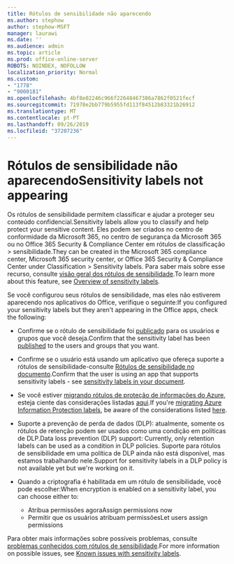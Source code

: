```yaml
---
title: Rótulos de sensibilidade não aparecendo
ms.author: stephow
author: stephow-MSFT
manager: laurawi
ms.date: ''
ms.audience: admin
ms.topic: article
ms.prod: office-online-server
ROBOTS: NOINDEX, NOFOLLOW
localization_priority: Normal
ms.custom:
- "1778"
- "9000181"
ms.openlocfilehash: 4bf8e02246c966f22648467386a7862f0521fecf
ms.sourcegitcommit: 71978e2bb779b5955fd113f84512b83321b26912
ms.translationtype: MT
ms.contentlocale: pt-PT
ms.lasthandoff: 09/26/2019
ms.locfileid: "37207236"
---
```

# <a name="sensitivity-labels-not-appearing"></a><span data-ttu-id="4de0b-102">Rótulos de sensibilidade não aparecendo</span><span class="sxs-lookup"><span data-stu-id="4de0b-102">Sensitivity labels not appearing</span></span>

<span data-ttu-id="4de0b-103">Os rótulos de sensibilidade permitem classificar e ajudar a proteger seu conteúdo confidencial.</span><span class="sxs-lookup"><span data-stu-id="4de0b-103">Sensitivity labels allow you to classify and help protect your sensitive content.</span></span> <span data-ttu-id="4de0b-104">Eles podem ser criados no centro de conformidade da Microsoft 365, no centro de segurança da Microsoft 365 ou no Office 365 Security & Compliance Center em rótulos de classificação > sensibilidade.</span><span class="sxs-lookup"><span data-stu-id="4de0b-104">They can be created in the Microsoft 365 compliance center, Microsoft 365 security center, or Office 365 Security & Compliance Center under Classification > Sensitivity labels.</span></span> <span data-ttu-id="4de0b-105">Para saber mais sobre esse recurso, consulte [visão geral dos rótulos de sensibilidade](https://docs.microsoft.com/office365/securitycompliance/sensitivity-labels).</span><span class="sxs-lookup"><span data-stu-id="4de0b-105">To learn more about this feature, see [Overview of sensitivity labels](https://docs.microsoft.com/office365/securitycompliance/sensitivity-labels).</span></span>

<span data-ttu-id="4de0b-106">Se você configurou seus rótulos de sensibilidade, mas eles não estiverem aparecendo nos aplicativos do Office, verifique o seguinte:</span><span class="sxs-lookup"><span data-stu-id="4de0b-106">If you configured your sensitivity labels but they aren't appearing in the Office apps, check the following:</span></span>

- <span data-ttu-id="4de0b-107">Confirme se o rótulo de sensibilidade foi [publicado](https://docs.microsoft.com/Office365/SecurityCompliance/sensitivity-labels#what-label-policies-can-do) para os usuários e grupos que você deseja.</span><span class="sxs-lookup"><span data-stu-id="4de0b-107">Confirm that the sensitivity label has been [published](https://docs.microsoft.com/Office365/SecurityCompliance/sensitivity-labels#what-label-policies-can-do) to the users and groups that you want.</span></span>

- <span data-ttu-id="4de0b-108">Confirme se o usuário está usando um aplicativo que ofereça suporte a rótulos de sensibilidade-consulte [Rótulos de sensibilidade no documento](https://support.office.com/article/apply-sensitivity-labels-to-your-documents-and-email-within-office-2f96e7cd-d5a4-403b-8bd7-4cc636bae0f9?ad=US&ui=en-US&rs=en-US#bkmk_whereavailable).</span><span class="sxs-lookup"><span data-stu-id="4de0b-108">Confirm that the user is using an app that supports sensitivity labels - see [sensitivity labels in your document](https://support.office.com/article/apply-sensitivity-labels-to-your-documents-and-email-within-office-2f96e7cd-d5a4-403b-8bd7-4cc636bae0f9?ad=US&ui=en-US&rs=en-US#bkmk_whereavailable).</span></span>

- <span data-ttu-id="4de0b-109">Se você estiver [migrando rótulos de proteção de informações do Azure](https://docs.microsoft.com/azure/information-protection/configure-policy-migrate-labels), esteja ciente das considerações listadas [aqui](https://docs.microsoft.com/azure/information-protection/configure-policy-migrate-labels#considerations-for-unified-labels).</span><span class="sxs-lookup"><span data-stu-id="4de0b-109">If you're [migrating Azure Information Protection labels](https://docs.microsoft.com/azure/information-protection/configure-policy-migrate-labels), be aware of the considerations listed [here](https://docs.microsoft.com/azure/information-protection/configure-policy-migrate-labels#considerations-for-unified-labels).</span></span>

- <span data-ttu-id="4de0b-110">Suporte a prevenção de perda de dados (DLP): atualmente, somente os rótulos de retenção podem ser usados como uma condição em políticas de DLP.</span><span class="sxs-lookup"><span data-stu-id="4de0b-110">Data loss prevention (DLP) support: Currently, only retention labels can be used as a condition in DLP policies.</span></span>  <span data-ttu-id="4de0b-111">Suporte para rótulos de sensibilidade em uma política de DLP ainda não está disponível, mas estamos trabalhando nele.</span><span class="sxs-lookup"><span data-stu-id="4de0b-111">Support for sensitivity labels in a DLP policy is not available yet but we're working on it.</span></span>

- <span data-ttu-id="4de0b-112">Quando a criptografia é habilitada em um rótulo de sensibilidade, você pode escolher:</span><span class="sxs-lookup"><span data-stu-id="4de0b-112">When encryption is enabled on a sensitivity label, you can choose either to:</span></span>
    - <span data-ttu-id="4de0b-113">Atribua permissões agora</span><span class="sxs-lookup"><span data-stu-id="4de0b-113">Assign permissions now</span></span>
    - <span data-ttu-id="4de0b-114">Permitir que os usuários atribuam permissões</span><span class="sxs-lookup"><span data-stu-id="4de0b-114">Let users assign permissions</span></span>


<span data-ttu-id="4de0b-115">Para obter mais informações sobre possíveis problemas, consulte [problemas conhecidos com rótulos de sensibilidade](https://support.office.com/article/known-issues-with-sensitivity-labels-in-office-b169d687-2bbd-4e21-a440-7da1b2743edc).</span><span class="sxs-lookup"><span data-stu-id="4de0b-115">For more information on possible issues, see [Known issues with sensitivity labels](https://support.office.com/article/known-issues-with-sensitivity-labels-in-office-b169d687-2bbd-4e21-a440-7da1b2743edc).</span></span>
